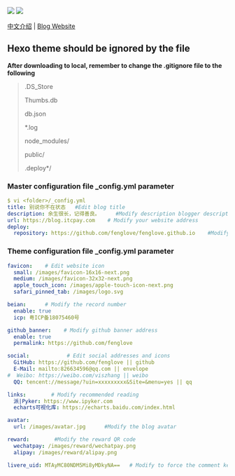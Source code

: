 [![](https://img.shields.io/badge/Hexo-brightgreen.svg?style=plastic)](https://hexo.io/)
[![](https://img.shields.io/badge/nexT-pyker-yellow.svg?style=plastic)](https://github.com/theme-next/hexo-theme-next)

[中文介绍](/README.md) | [Blog Website](https://blog.itcpay.com)

## Hexo theme should be ignored by the file
**After downloading to local, remember to change the .gitignore file to the following**

>.DS_Store
>
>Thumbs.db
>
>db.json
>
>*.log
>
>node_modules/
>
>public/
>
>.deploy*/

### Master configuration file _config.yml parameter
```yaml
$ vi <folder>/_config.yml
title: 别说你不在状态   #Edit blog title
description: 余生很长，记得善良。     #Modify description blogger description
url: https://blog.itcpay.com    # Modify your website address
deploy:
  repository: https://github.com/fenglove/fenglove.github.io    #Modify into your own github pages address
```
### Theme configuration file _config.yml parameter
```yaml
favicon:    # Edit website icon
  small: /images/favicon-16x16-next.png
  medium: /images/favicon-32x32-next.png
  apple_touch_icon: /images/apple-touch-icon-next.png
  safari_pinned_tab: /images/logo.svg

beian:      # Modify the record number 
  enable: true
  icp: 粤ICP备18075460号

github_banner:    # Modify github banner address
  enable: true
  permalink: https://github.com/fenglove

social:            # Edit social addresses and icons
  GitHub: https://github.com/fenglove || github
  E-Mail: mailto:826634596@qq.com || envelope
#  Weibo: https://weibo.com/viszhang || weibo
  QQ: tencent://message/?uin=xxxxxxxxx&Site=&menu=yes || qq

links:        # Modify recommended reading
  派|Pyker: https://www.ipyker.com
  echarts可视化库: https://echarts.baidu.com/index.html

avatar:
  url: /images/avatar.jpg      #Modify the blog avatar

reward:        #Modify the reward QR code
  wechatpay: /images/reward/wechatpay.png
  alipay: /images/reward/alipay.png

livere_uid: MTAyMC80NDM5Mi8yMDkyNA==   # Modify to force the comment key, otherwise you can't manage the comment
```
